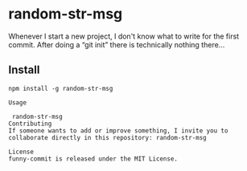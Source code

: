 
# random-str-msg

Whenever I start a new project, I don't know what to write for the first commit. After doing a “git init” there is technically nothing there...

## Install

```npm
npm install -g random-str-msg

Usage

 random-str-msg
Contributing
If someone wants to add or improve something, I invite you to collaborate directly in this repository: random-str-msg

License
funny-commit is released under the MIT License. 